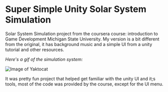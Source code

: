 # Super Simple Unity Solar System Simulation


Solar System Simulation project from the coursera course: introduction to Game Development Michigan State University. 
My version is a bit different from the original, it has background music and a simple UI from a unity tutorial and 
other resources.


*Here's a gif of the simulation system:*

![Image of Yaktocat](./simulation.gif)

It was pretty fun project that helped get familiar with the unity UI and it;s tools, most of 
the code was provided by the course, except for the UI menu.

